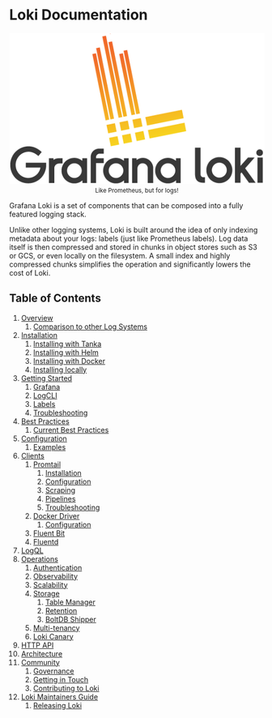# Loki Documentation

<p align="center"> <img src="sources/logo_and_name.png" alt="Loki Logo"> <br>
  <small>Like Prometheus, but for logs!</small> </p>

Grafana Loki is a set of components that can be composed into a fully featured
logging stack.

Unlike other logging systems, Loki is built around the idea of only indexing
metadata about your logs: labels (just like Prometheus labels). Log data itself
is then compressed and stored in chunks in object stores such as S3 or GCS, or
even locally on the filesystem. A small index and highly compressed chunks
simplifies the operation and significantly lowers the cost of Loki.

## Table of Contents

1. [Overview](sources/overview/_index.md)
    1. [Comparison to other Log Systems](sources/overview/comparisons.md)
2. [Installation](sources/installation/_index.md)
    1. [Installing with Tanka](sources/installation/tanka.md)
    2. [Installing with Helm](sources/installation/helm.md)
    3. [Installing with Docker](sources/installation/docker.md)
    4. [Installing locally](sources/installation/local.md)
3. [Getting Started](sources/getting-started/_index.md)
    1. [Grafana](sources/getting-started/grafana.md)
    2. [LogCLI](sources/getting-started/logcli.md)
    3. [Labels](sources/getting-started/labels.md)
    4. [Troubleshooting](sources/getting-started/troubleshooting.md)
4. [Best Practices](sources/best-practices/_index.md)
    1. [Current Best Practices](sources/best-practices/current-best-practices.md)
5. [Configuration](sources/configuration/_index.md)
    1. [Examples](sources/configuration/examples.md)
6. [Clients](sources/clients/_index.md)
    1. [Promtail](sources/clients/promtail/_index.md)
        1. [Installation](sources/clients/promtail/installation.md)
        2. [Configuration](sources/clients/promtail/configuration.md)
        3. [Scraping](sources/clients/promtail/scraping.md)
        4. [Pipelines](sources/clients/promtail/pipelines.md)
        5. [Troubleshooting](sources/clients/promtail/troubleshooting.md)
    2. [Docker Driver](sources/clients/docker-driver/_index.md)
        1. [Configuration](sources/clients/docker-driver/configuration.md)
    4. [Fluent Bit](sources/../cmd/fluent-bit/_index.md)
    3. [Fluentd](sources/clients/fluentd/_index.md)
7. [LogQL](sources/logql.md)
8. [Operations](sources/operations/_index.md)
    1. [Authentication](sources/operations/authentication.md)
    2. [Observability](sources/operations/observability.md)
    3. [Scalability](sources/operations/scalability.md)
    4. [Storage](sources/operations/storage/_index.md)
        1. [Table Manager](sources/operations/storage/table-manager.md)
        2. [Retention](sources/operations/storage/retention.md)
        3. [BoltDB Shipper](sources/operations/storage/boltdb-shipper.md)
    5. [Multi-tenancy](sources/operations/multi-tenancy.md)
    6. [Loki Canary](sources/operations/loki-canary.md)
9. [HTTP API](sources/api.md)
10. [Architecture](sources/architecture.md)
11. [Community](sources/community/_index.md)
    1. [Governance](sources/community/governance.md)
    2. [Getting in Touch](sources/community/getting-in-touch.md)
    3. [Contributing to Loki](sources/community/contributing.md)
12. [Loki Maintainers Guide](sources/./maintaining/_index.md)
    1. [Releasing Loki](sources/./maintaining/release.md)
